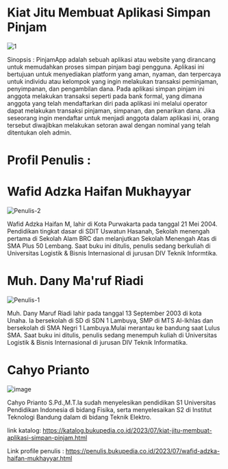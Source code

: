 # Kiat Jitu Membuat Aplikasi Simpan Pinjam
![1](https://github.com/bukped/Kiat-Jitu-Membuat-Aplikasi-Simpan-Pinjam/assets/114630218/23abc517-9c57-4f05-bb60-9a7dd62b7b1e)

Sinopsis : PinjamApp adalah sebuah aplikasi atau website yang dirancang untuk memudahkan proses simpan pinjam bagi pengguna. 
Aplikasi ini bertujuan untuk menyediakan platform yang aman, nyaman, dan terpercaya untuk individu atau kelompok yang ingin melakukan transaksi peminjaman, penyimpanan, dan pengambilan dana.
Pada aplikasi simpan pinjam ini anggota melakukan transaksi seperti pada bank formal, yang dimana anggota yang telah mendaftarkan diri pada aplikasi ini melalui operator dapat melakukan transaksi pinjaman, simpanan, dan penarikan dana.
Jika seseorang ingin mendaftar untuk menjadi anggota dalam aplikasi ini, orang tersebut diwajibkan melakukan setoran awal dengan nominal yang telah ditentukan oleh admin.




# Profil Penulis :
# Wafid Adzka Haifan Mukhayyar
![Penulis-2](https://github.com/bukped/Kiat-Jitu-Membuat-Aplikasi-Simpan-Pinjam/assets/114630218/9bb361b5-83fd-45ea-98c6-9831d90be997)

Wafid Adzka Haifan M, lahir di Kota Purwakarta pada tanggal 21 Mei 2004. Pendidikan tingkat dasar di SDIT Uswatun Hasanah, Sekolah menengah pertama di Sekolah Alam BRC dan melanjutkan Sekolah Menengah Atas di SMA Plus 50 Lembang. Saat buku ini ditulis, penulis sedang berkuliah di Universitas Logistik & Bisnis Internasional di jurusan DIV Teknik Informtika.


# Muh. Dany Ma'ruf Riadi
![Penulis-1](https://github.com/bukped/Kiat-Jitu-Membuat-Aplikasi-Simpan-Pinjam/assets/114630218/03c0de1f-05c8-4ea9-8f64-3aa3ab2e4749)

Muh. Dany Maruf Riadi lahir pada tanggal 13 September 2003 di kota Unaha. Ia bersekolah di SD di SDN 1 Lambuya, SMP di MTS Al-Ikhlas dan bersekolah di SMA Negri 1 Lambuya.Mulai merantau ke bandung saat Lulus SMA. Saat buku ini ditulis, penulis sedang menempuh kuliah di Universitas Logistik & Bisnis Internasional di jurusan DIV Teknik Informatika.


# Cahyo Prianto 

![image](https://github.com/bukped/Kiat-Jitu-Membuat-Aplikasi-Simpan-Pinjam/assets/114630218/12b1f16c-8506-400f-b749-2c73384a96db)

Cahyo Prianto S.Pd.,M.T.Ia sudah menyelesikan pendidikan S1 Universitas Pendidikan Indonesia  di bidang Fisika, serta  menyelesaikan S2 di Institut Teknologi Bandung dalam di bidang Teknik Elektro.





link katalog: https://katalog.bukupedia.co.id/2023/07/kiat-jitu-membuat-aplikasi-simpan-pinjam.html

Link profile penulis : https://penulis.bukupedia.co.id/2023/07/wafid-adzka-haifan-mukhayyar.html

